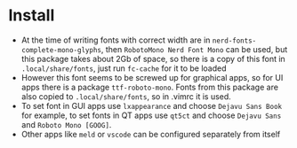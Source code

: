 # Install

* At the time of writing fonts with correct width are in `nerd-fonts-complete-mono-glyphs`,
then `RobotoMono Nerd Font Mono` can be used, but this package takes about 2Gb of space,
so there is a copy of this font in `.local/share/fonts`, just run `fc-cache` for it
to be loaded
* However this font seems to be screwed up for graphical apps, so for UI apps there
is a package `ttf-roboto-mono`. Fonts from this package are also copied to `.local/share/fonts`,
so in .vimrc it is used.
* To set font in GUI apps use `lxappearance` and choose `Dejavu Sans Book` for example,
to set fonts in QT apps use `qt5ct` and choose `Dejavu Sans` and `Roboto Mono [GOOG]`.
* Other apps like `meld` or `vscode` can be configured separately from itself
